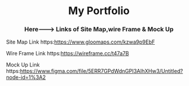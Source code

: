 <h1 align="center">My Portfolio</h1>
<h3 align="center">Here---> Links of Site Map,wire Frame & Mock Up</h3>

 Site Map Link https:https://www.gloomaps.com/kzwa9p9EbF
 
 Wire Frame Link https:https://wireframe.cc/t47a7B
 
 Mock Up Link https:https://www.figma.com/file/5ERR7GPdWdnGPI3AIhXHw3/Untitled?node-id=1%3A2


